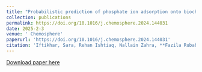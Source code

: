 ```yaml
---
title: "Probabilistic prediction of phosphate ion adsorption onto biochar materials using a large dataset and online deployment"
collection: publications
permalink: https://doi.org/10.1016/j.chemosphere.2024.144031
date: 2025-2-3
venue: ' Chemosphere'
paperurl: 'https://doi.org/10.1016/j.chemosphere.2024.144031'
citation: 'Iftikhar, Sara, Rehan Ishtiaq, Nallain Zahra, **Fazila Rubab**, Sze-Mun Lam, Ather Abbas, and Zeeshan Haider Jaffari. "Probabilistic prediction of phosphate ion adsorption onto biochar materials using a large dataset and online deployment." Chemosphere 370 (2025): 144031.'
---
```



[Download paper here](https://doi.org/10.1016/j.chemosphere.2024.144031)
